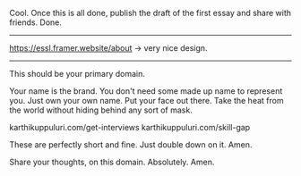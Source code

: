 

Cool. Once this is all done, publish the draft of the first essay and share with friends. Done.

----

https://essl.framer.website/about -> very nice design.

----

This should be your primary domain.

Your name is the brand. You don't need some made up name to represent you. Just own your own name. Put your face out there. Take the heat from the world without hiding behind any sort of mask.

karthikuppuluri.com/get-interviews
karthikuppuluri.com/skill-gap

These are perfectly short and fine. Just double down on it. Amen.

Share your thoughts, on this domain. Absolutely. Amen.